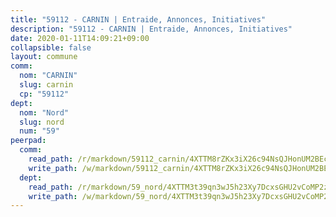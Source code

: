 ```yaml
---
title: "59112 - CARNIN | Entraide, Annonces, Initiatives"
description: "59112 - CARNIN | Entraide, Annonces, Initiatives"
date: 2020-01-11T14:09:21+09:00
collapsible: false
layout: commune
comm:
  nom: "CARNIN"
  slug: carnin
  cp: "59112"
dept:
  nom: "Nord"
  slug: nord
  num: "59"
peerpad:
  comm:
    read_path: /r/markdown/59112_carnin/4XTTM8rZKx3iX26c94NsQJHonUM2BEcFK7a4soZQaPLWMNFo4
    write_path: /w/markdown/59112_carnin/4XTTM8rZKx3iX26c94NsQJHonUM2BEcFK7a4soZQaPLWMNFo4-K3TgUnYvGusxJhnere4vMN8on8eBrVsoCFT9k8nH6aNePXWHYK6LPHeSgqUKwZUb3gWecubT5zp1Vo7PfpZqX2GHSYj8nEFQwPuuU7DPWeUPBYkHH2LxvxKegfAFWd2J1ZbSCQTg
  dept:
    read_path: /r/markdown/59_nord/4XTTM3t39qn3wJ5h23Xy7DcxsGHU2vCoMP2z3iS4TUn3TrtdJ
    write_path: /w/markdown/59_nord/4XTTM3t39qn3wJ5h23Xy7DcxsGHU2vCoMP2z3iS4TUn3TrtdJ-K3TgTuZGkuZqXfr6fpmH7pGsMT6ndvZQMyRDze5QBt7XScLWHoBi246kLoDKpTH2Yo4f3AFSSJqGc2ozvNww7qPLqsDjpvahxCbQ6F5znbfjp6kVgaDcTYc9LyhwSfYuCevnvZUQ
---
```


